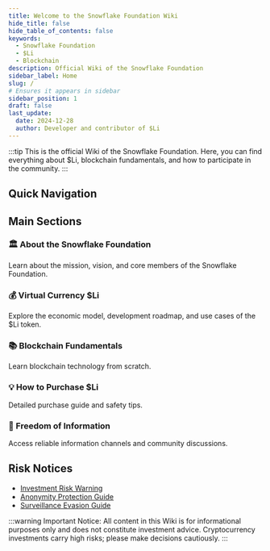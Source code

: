 ```yaml
---
title: Welcome to the Snowflake Foundation Wiki
hide_title: false
hide_table_of_contents: false
keywords:
  - Snowflake Foundation
  - $Li
  - Blockchain
description: Official Wiki of the Snowflake Foundation
sidebar_label: Home
slug: /
# Ensures it appears in sidebar
sidebar_position: 1
draft: false
last_update:
  date: 2024-12-28
  author: Developer and contributor of $Li
---
```


:::tip
This is the official Wiki of the Snowflake Foundation. Here, you can find everything about $Li, blockchain fundamentals, and how to participate in the community.
:::

## Quick Navigation

## Main Sections

### 🏛️ About the Snowflake Foundation

Learn about the mission, vision, and core members of the Snowflake Foundation.

### 💰 Virtual Currency $Li

Explore the economic model, development roadmap, and use cases of the $Li token.

### 📚 Blockchain Fundamentals

Learn blockchain technology from scratch.

### 💡 How to Purchase $Li

Detailed purchase guide and safety tips.

### 📰 Freedom of Information

Access reliable information channels and community discussions.

## Risk Notices

- [Investment Risk Warning](/risk/investment)
- [Anonymity Protection Guide](/risk/anonymity)
- [Surveillance Evasion Guide](/risk/surveillance)

:::warning
Important Notice: All content in this Wiki is for informational purposes only and does not constitute investment advice. Cryptocurrency investments carry high risks; please make decisions cautiously.
:::
